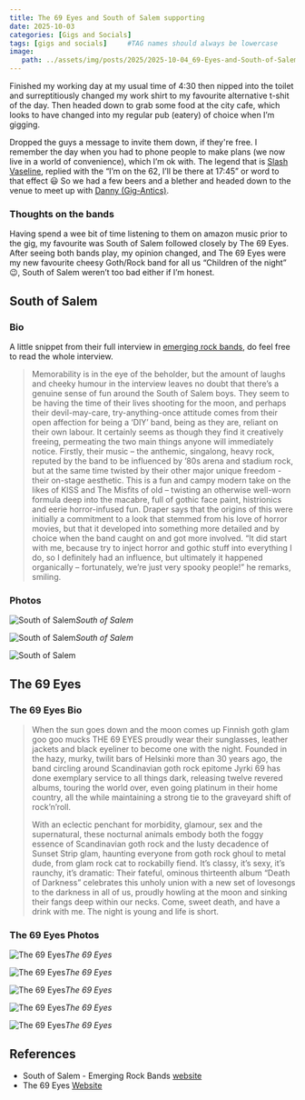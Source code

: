 ```yaml
---
title: The 69 Eyes and South of Salem supporting
date: 2025-10-03
categories: [Gigs and Socials]
tags: [gigs and socials]     #TAG names should always be lowercase
image:
   path: ../assets/img/posts/2025/2025-10-04_69-Eyes-and-South-of-Salem/the_69_eyes.webp
---
```


Finished my working day at my usual time of 4:30 then nipped into the toilet and surreptitiously changed my work shirt to my favourite alternative t-shit of the day. Then headed down to grab some food at the city cafe, which looks to have changed into my regular pub (eatery) of choice when I’m gigging.

Dropped the guys a message to invite them down, if they're free.  I remember the day when you had to phone people to make plans (we now live in a world of convenience), which I’m ok with. The legend that is [Slash Vaseline](https://www.gig-antics.live/post/introducing-slash-vaseline), replied with the “I’m on the 62, I’ll be there at 17:45” or word to that effect 😃 So we had a few beers and a blether and headed down to the venue to meet up with [Danny (Gig-Antics)](https://www.gig-antics.live/).

### Thoughts on the bands

Having spend a wee bit of time listening to them on amazon music prior to the gig, my favourite was South of Salem followed closely by The 69 Eyes. After seeing both bands play, my opinion changed, and The 69 Eyes were my new favourite cheesy Goth/Rock band for all us “Children of the night” 😉, South of Salem weren’t too bad either if I’m honest.

## South of Salem

### Bio

A little snippet from their full interview in [emerging rock bands](https://emergingrockbands.co.uk/interview-south-of-salem/), do feel free to read the whole interview.

> Memorability is in the eye of the beholder, but the amount of laughs and cheeky humour in the interview leaves no doubt that there’s a genuine sense of fun around the South of Salem boys.  They seem to be having the time of their lives shooting for the moon, and perhaps their devil-may-care, try-anything-once attitude comes from their open affection for being a ‘DIY’ band, being as they are, reliant on their own labour.  It certainly seems as though they find it creatively freeing, permeating the two main things anyone will immediately notice.  Firstly, their music – the anthemic, singalong, heavy rock, reputed by the band to be influenced by ’80s arena and stadium rock, but at the same time twisted by their other major unique freedom -their on-stage aesthetic.  This is a fun and campy modern take on the likes of KISS and The Misfits of old – twisting an otherwise well-worn formula deep into the macabre, full of gothic face paint, histrionics and eerie horror-infused fun. Draper says that the origins of this were initially a commitment to a look that stemmed from his love of horror movies, but that it developed into something more detailed and by choice when the band caught on and got more involved. “It did start with me, because try to inject horror and gothic stuff into everything I do, so I definitely had an influence, but ultimately it happened organically – fortunately, we’re just very spooky people!” he remarks, smiling.

### Photos

![South of Salem](../assets/img/posts/2025/2025-10-04_69-Eyes-and-South-of-Salem/South_of_Salem_02.webp)_South of Salem_

![South of Salem](../assets/img/posts/2025/2025-10-04_69-Eyes-and-South-of-Salem/South_of_Salem_03.webp)_South of Salem_

![South of Salem](../assets/img/posts/2025/2025-10-04_69-Eyes-and-South-of-Salem/South_of_Salem_05.webp)

## The 69 Eyes

### The 69 Eyes Bio

> When the sun goes down and the moon comes up Finnish goth glam goo goo mucks THE 69 EYES proudly wear their sunglasses, leather jackets and black eyeliner to become one with the night. Founded in the hazy, murky, twilit bars of Helsinki more than 30 years ago, the band circling around Scandinavian goth rock epitome Jyrki 69 has done exemplary service to all things dark, releasing twelve revered albums, touring the world over, even going platinum in their home country, all the while maintaining a strong tie to the graveyard shift of rock’n’roll.
>
>
> With an eclectic penchant for morbidity, glamour, sex and the supernatural, these nocturnal animals embody both the foggy essence of Scandinavian goth rock and the lusty decadence of Sunset Strip glam, haunting everyone from goth rock ghoul to metal dude, from glam rock cat to rockabilly fiend. It’s classy, it’s sexy, it’s raunchy, it’s dramatic: Their fateful, ominous thirteenth album “Death of Darkness” celebrates this unholy union with a new set of lovesongs to the darkness in all of us, proudly howling at the moon and sinking their fangs deep within our necks. Come, sweet death, and have a drink with me. The night is young and life is short.

### The 69 Eyes Photos

![The 69 Eyes](../assets/img/posts/2025/2025-10-04_69-Eyes-and-South-of-Salem/69_Eyes_03.webp)_The 69 Eyes_

![The 69 Eyes](../assets/img/posts/2025/2025-10-04_69-Eyes-and-South-of-Salem/69_Eyes_04.webp)_The 69 Eyes_

![The 69 Eyes](../assets/img/posts/2025/2025-10-04_69-Eyes-and-South-of-Salem/69_Eyes_05.webp)_The 69 Eyes_

![The 69 Eyes](../assets/img/posts/2025/2025-10-04_69-Eyes-and-South-of-Salem/69_Eyes_06.webp)_The 69 Eyes_

![The 69 Eyes](../assets/img/posts/2025/2025-10-04_69-Eyes-and-South-of-Salem/69_Eyes_07.webp)_The 69 Eyes_

## References

- South of Salem - Emerging Rock Bands [website](https://emergingrockbands.co.uk/interview-south-of-salem/)
- The 69 Eyes [Website](https://69eyes.com/)

